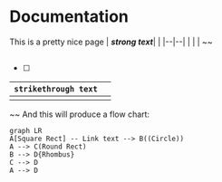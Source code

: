 # Documentation

This is a pretty nice page
|  ***strong text***|  |
|--|--|
|  |  |
~~

## 

 - [ ] 

> 
|`strikethrough text`|  |
|------------------|--|
|                  |  |


~~
And this will produce a flow chart:

```mermaid
graph LR
A[Square Rect] -- Link text --> B((Circle))
A --> C(Round Rect)
B --> D{Rhombus}
C --> D
A --> D
```
<!--stackedit_data:
eyJoaXN0b3J5IjpbLTE4NjcwMjA5ODBdfQ==
-->